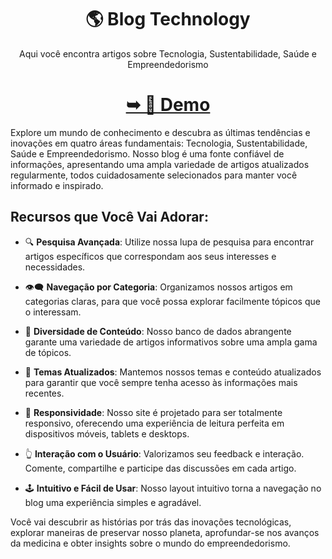 <div align="center">
  <h1 >🌎 Blog Technology </h1>

 Aqui você encontra artigos sobre Tecnologia, Sustentabilidade, Saúde e Empreendedorismo
 <h1><strong><a href="https://delisg.github.io/blog-technology/">➥ 👀 Demo</a></strong></h1>

</div>
Explore um mundo de conhecimento e descubra as últimas tendências e inovações em quatro áreas fundamentais: Tecnologia, Sustentabilidade, Saúde e Empreendedorismo. Nosso blog é uma fonte confiável de informações, apresentando uma ampla variedade de artigos atualizados regularmente, todos cuidadosamente selecionados para manter você informado e inspirado.

## Recursos que Você Vai Adorar:

- 🔍 **Pesquisa Avançada**: Utilize nossa lupa de pesquisa para encontrar artigos específicos que correspondam aos seus interesses e necessidades.

- 👁️‍🗨️ **Navegação por Categoria**: Organizamos nossos artigos em categorias claras, para que você possa explorar facilmente tópicos que o interessam.

- 🔀 **Diversidade de Conteúdo**: Nosso banco de dados abrangente garante uma variedade de artigos informativos sobre uma ampla gama de tópicos.

- 🌠 **Temas Atualizados**: Mantemos nossos temas e conteúdo atualizados para garantir que você sempre tenha acesso às informações mais recentes.

- 📲 **Responsividade**: Nosso site é projetado para ser totalmente responsivo, oferecendo uma experiência de leitura perfeita em dispositivos móveis, tablets e desktops.

- 👆 **Interação com o Usuário**: Valorizamos seu feedback e interação. Comente, compartilhe e participe das discussões em cada artigo.

- 🕹️ **Intuitivo e Fácil de Usar**: Nosso layout intuitivo torna a navegação no blog uma experiência simples e agradável.

Você vai descubrir as histórias por trás das inovações tecnológicas, explorar maneiras de preservar nosso planeta, aprofundar-se nos avanços da medicina e obter insights sobre o mundo do empreendedorismo. 

